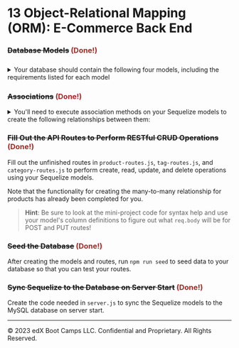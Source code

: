 # 13 Object-Relational Mapping (ORM): E-Commerce Back End

### ~~Database Models~~ <span style="color:brown;"><strong>(Done!)</strong></span>

<details style="margin-bottom: 25px; margin-top: 25px;">
	<summary>Your database should contain the following four models, including the requirements listed for each model</summary>

* `Category` <span style="color:brown;"><strong>(Done!)</strong></span>
  * `id`
    * Integer.
    * Doesn't allow null values.  
    * Set as primary key.  
    * Uses auto increment.

  * `category_name`  
    * String.  
    * Doesn't allow null values.

* `Product` <span style="color:brown;"><strong>(Done!)</strong></span>
  * `id`  
    * Integer.  
    * Doesn't allow null values.  
    * Set as primary key.  
    * Uses auto increment.

  * `product_name`  
    * String.  
    * Doesn't allow null values.

  * `price`  
    * Decimal.  
    * Doesn't allow null values.  
    * Validates that the value is a decimal.

  * `stock`  
    * Integer.  
    * Doesn't allow null values.  
    * Set a default value of `10`.  
    * Validates that the value is numeric.

  * `category_id`  
    * Integer.  
    * References the `Category` model's `id`.

* `Tag` <span style="color:brown;"><strong>(Done!)</strong></span>
  * `id`  
    * Integer.  
    * Doesn't allow null values.  
    * Set as primary key.  
    * Uses auto increment.

  * `tag_name`  
    * String.

* `ProductTag` <span style="color:brown;"><strong>(Done!)</strong></span>
  * `id`
    * Integer.
    * Doesn't allow null values.
    * Set as primary key.
    * Uses auto increment.

  * `product_id`
    * Integer.
    * References the `Product` model's `id`.

  * `tag_id`
    * Integer.
    * References the `Tag` model's `id`.
</details>

### ~~Associations~~ <span style="color:brown;"><strong>(Done!)</strong></span>

<details>
<summary>You'll need to execute association methods on your Sequelize models to create the following relationships between them:</summary>

* `Product` belongs to `Category`, and `Category` has many `Product` models, as a category can have multiple products but a product can only belong to one category.
* `Product` belongs to many `Tag` models, and `Tag` belongs to many `Product` models. Allow products to have multiple tags and tags to have many products by using the `ProductTag` through model.  <span style="color:brown;"><strong>(Done!)</strong></span>

> **Hint:** Make sure you set up foreign key relationships that match the column we created in the respective models.

</details>

### ~~Fill Out the API Routes to Perform RESTful CRUD Operations~~ <span style="color:brown;"><strong>(Done!)</strong></span>

Fill out the unfinished routes in `product-routes.js`, `tag-routes.js`, and `category-routes.js` to perform create, read, update, and delete operations using your Sequelize models.

Note that the functionality for creating the many-to-many relationship for products has already been completed for you.

> **Hint**: Be sure to look at the mini-project code for syntax help and use your model's column definitions to figure out what `req.body` will be for POST and PUT routes!

### ~~Seed the Database~~ <span style="color:brown;"><strong>(Done!)</strong></span>

After creating the models and routes, run `npm run seed` to seed data to your database so that you can test your routes.

### ~~Sync Sequelize to the Database on Server Start~~ <span style="color:brown;"><strong>(Done!)</strong></span>

Create the code needed in `server.js` to sync the Sequelize models to the MySQL database on server start.

---
© 2023 edX Boot Camps LLC. Confidential and Proprietary. All Rights Reserved.